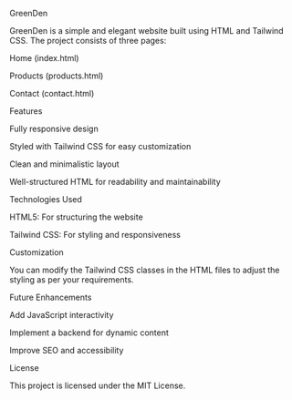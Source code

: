 GreenDen

GreenDen is a simple and elegant website built using HTML and Tailwind CSS. The project consists of three pages:

Home (index.html)

Products (products.html)

Contact (contact.html)

Features

Fully responsive design

Styled with Tailwind CSS for easy customization

Clean and minimalistic layout

Well-structured HTML for readability and maintainability

Technologies Used

HTML5: For structuring the website

Tailwind CSS: For styling and responsiveness

Customization

You can modify the Tailwind CSS classes in the HTML files to adjust the styling as per your requirements.

Future Enhancements

Add JavaScript interactivity

Implement a backend for dynamic content

Improve SEO and accessibility

License

This project is licensed under the MIT License.
